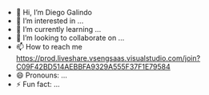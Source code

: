 - 👋 Hi, I’m Diego Galindo
- 👀 I’m interested in ...
- 🌱 I’m currently learning ...
- 💞️ I’m looking to collaborate on ...
- 📫 How to reach me https://prod.liveshare.vsengsaas.visualstudio.com/join?C09F42BD514AEBBFA9329A555F37F1E79584
- 😄 Pronouns: ...
- ⚡ Fun fact: ...

<!---
D-1-2-3-4-5-6-7-8-9-G-R/D-1-2-3-4-5-6-7-8-9-G-R is a ✨ special ✨ repository because its `README.md` (this file) appears on your GitHub profile.
You can click the Preview link to take a look at your changes.
--->
